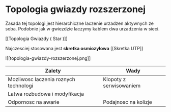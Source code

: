 # Topologia gwiazdy rozszerzonej
Zasada tej topologi jest hierarchiczne laczenie urzadzen aktywnych ze soba. Podobnie jak w gwiezdzie laczymy kablem dwa urzadzenia w sieci.

[[Topologia Gwiazdy ( Star )]]

Najczesciej stosowana jest <b>skretka osmiozylowa</b>
[[Skretka UTP]]

![[topologia-gwiazdy-rozszerzonej.png]]

<table>
	<thead>
		<tr>
			<th><b>Zalety</b></th>
			<th><b>Wady</b></th>
		</tr>
	</thead>
	<tbody>
		<tr>
			<td>Mozliwosc laczenia roznych technologi</td>
			<td>Klopoty z serwisowaniem</td>
		</tr>
		<tr>
			<td>Latwa rozbudowa i modyfikacja</td>
			<td></td>
		</tr>
		<tr>
			<td>Odpornosc na awarie</td>
			<td>Podajnosc na kolizje</td>
		</tr>
	</tbody>
<table>
	